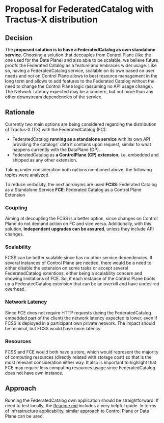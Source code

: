 # Proposal for FederatedCatalog with Tractus-X distribution

## Decision

The **proposed solution is to have a FederatedCatalog as own standalone service**.
Choosing a solution that decouples from Control Plane (like the one used for the Data Plane) and also able to be scalable, we believe future proofs the Federated Catalog as a feature and embraces wider usage. Like so, having a FederatedCatalog service, scalable on its own based on user needs and not on Control Plane allows to best resource management in the long term and allows to add features to the Federated Catalog without the need to change the Control Plane logic (assuming no API usage change).
The Network Latency expected may be a concern, but not more than any other downstream dependencies of the service.

## Rationale

Currently two main options are being considered regarding the distribution of Tractus-X (TX) with the FederatedCatalog (FC):
- FederatedCatalog **running as a standalone service** with its own API providing the catalogs' data it contains upon request, similar to what happens currently with the DataPlane (DP).
- FederatedCatalog as **a ControlPlane (CP) extension**, i.e. embedded and shipped as any other extension.

Taking under consideration both options mentioned above, the following topics were analyzed.

To reduce verbosity, the next acronyms are used
**FCSS**: Federated Catalog as a Standalone Service
**FCE**:  Federated Catalog as a Control Plane Extension


### Coupling
Aiming at decoupling the FCSS is a better option, since changes on Control Plane do not demand action on FC and vice versa. Additionally, with this solution, **independent upgrades can be assured**, unless they include API changes.

### Scalability
FCSS can be better scalable since has no other service dependencies. If several instances of Control Plane are needed, there would be a need to either disable the extension on some tasks or accept several FederatedCatalog extentions, either being a scalability concern and showing limitations of FCE. So, if each instance of the Control Plane boots up a FederatedCatalog extension that can be an overkill and have undesired overhead.

### Network Latency
Since FCE does not require HTTP requests (being the FederatedCatalog embedded part of the client) the network latency expected is lower, even if FCSS is deployed in a participant own private network. The impact should be minimal, but FCSS would have more latency.

### Resources
FCSS and FCE would both have a store, which would represent the majority of computing resources (directly related with storage cost) so that is the most relevant consideration either way.
It also is important to highlight that FCE may require less computing resources usage since FederatedCatalog does not have own instance.



## Approach

Running the FederatedCatalog own application should be straightforward. If need to test locally, the [Readme.md](https://github.com/eclipse-edc/FederatedCatalog/blob/main/README.md) includes a very helpful guide. In terms of infrastructure applicability, similar approach to Control Plane or Data Plane can be used.